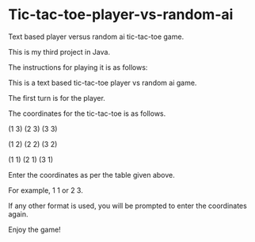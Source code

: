 # Tic-tac-toe-player-vs-random-ai

Text based player versus random ai tic-tac-toe game.

This is my third project in Java.

The instructions for playing it is as follows:

This is a text based tic-tac-toe player vs random ai game.

The first turn is for the player.

The coordinates for the tic-tac-toe is as follows.

  (1 3) (2 3) (3 3) 
	
  (1 2) (2 2) (3 2) 
	
  (1 1) (2 1) (3 1) 

Enter the coordinates as per the table given above.

For example, 1 1 or 2 3.

If any other format is used, you will be prompted to enter the coordinates again.

Enjoy the game!
